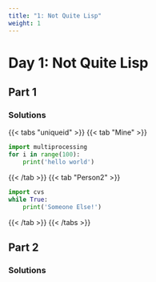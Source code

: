 ```yaml
---
title: "1: Not Quite Lisp"
weight: 1
---
```


# Day 1: Not Quite Lisp
## Part 1

### Solutions

{{< tabs "uniqueid" >}}
{{< tab "Mine" >}}
```python
import multiprocessing
for i in range(100):
	print('hello world')
```
{{< /tab >}}
{{< tab "Person2" >}}
```python
import cvs
while True:
	print('Someone Else!')
```
{{< /tab >}}
{{< /tabs >}}

## Part 2

### Solutions